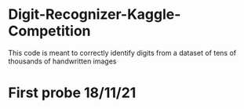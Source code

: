 # Digit-Recognizer-Kaggle-Competition
This code is meant to correctly identify digits from a dataset of tens of thousands of handwritten images

# First probe 18/11/21
